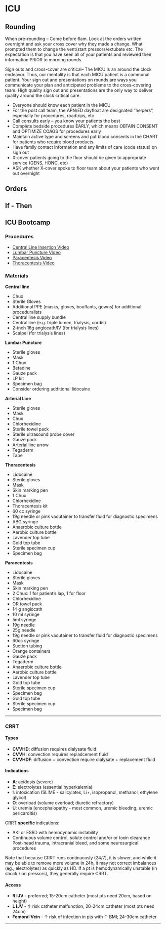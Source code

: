 # ICU

## Rounding
When pre-rounding – Come before 6am. Look at the orders written overnight and ask your cross cover why they made a change. What prompted them to change the vent/start pressors/extubate etc. The expectation is that you have seen all of your patients and reviewed their information PRIOR to morning rounds.

Sign outs and cross-cover are critical– The MICU is an around the clock endeavor. Thus, our mentality is that each MICU patient is a communal patient. Your sign out and presentations on rounds are ways you communicate your plan and anticipated problems to the cross-covering team. High quality sign out and presentations are the only way to deliver quality around the clock critical care.

- Everyone should know each patient in the MICU
- For the post call team, the APN/ED dayfloat are designated “helpers”, especially for procedures, roadtrips, etc
- Call consults early – you know your patients the best
- Complete bedside procedures EARLY, which means OBTAIN CONSENT and OPTIMIZE COAGS for procedures early
- Maintain active type and screens and put blood consents in the CHART for patients who require blood products
- Have family contact information and any limits of care (code status) on sign out
- X-cover patients going to the floor should be given to appropriate service (GENS, HONC, etc)
- ASK whether X-cover spoke to floor team about your patients who went out overnight

## Orders

## If - Then

## ICU Bootcamp

### Procedures

- [Central Line Insertion Video](http://www.nejm.org/doi/full/10.1056/NEJMvcm055053)
- [Lumbar Puncture Video](http://www.nejm.org/doi/full/10.1056/NEJMvcm054952)
- [Paracentesis Video](http://www.nejm.org/doi/full/10.1056/NEJMvcm062234)
- [Thoracentesis Video](http://www.nejm.org/doi/full/10.1056/NEJMvcm053812)

### Materials

**Central line**

- Chux
- Sterile Gloves
- Additional PPE (masks, gloves, bouffants, gowns) for additional proceduralists
- Central line supply bundle
- Central line (e.g. triple lumen, trialysis, cordis)
- 2-inch 16g angiocath/IV (for trialysis lines)
- Scalpel (for trialysis lines)

**Lumbar Puncture**

- Sterile gloves
- Mask
- 1 Chux
- Betadine
- Gauze pack
- LP kit
- Specimen bag
- Consider ordering additional lidocaine

**Arterial Line**

- Sterile gloves
- Mask
- Chux
- Chlorhexidine
- Sterile towel pack
- Sterile ultrasound probe cover
- Gauze pack
- Arterial line arrow
- Tegaderm
- Tape

**Thoracentesis**

- Lidocaine
- Sterile gloves
- Mask
- Skin marking pen
- 1 Chux
- Chlorhexidine
- Thoracentesis kit
- 60 cc syringe
- 19g needle or pink vacutainer to transfer fluid for diagnostic specimens
- ABG syringe
- Anaerobic culture bottle
- Aerobic culture bottle
- Lavender top tube
- Gold top tube
- Sterile specimen cup
- Specimen bag

**Paracentesis**

- Lidocaine
- Sterile gloves
- Mask
- Skin marking pen
- 2 Chux: 1 for patient’s lap, 1 for floor
- Chlorhexidine
- OR towel pack
- 14 g angiocath
- 10 ml syringe
- 5ml syringe
- 19g needle
- 25g needle
- 19g needle or pink vacutainer to transfer fluid for diagnostic specimens
- 60cc syringe
- Suction tubing
- Orange containers
- Gauze pack
- Tegaderm
- Anaerobic culture bottle
- Aerobic culture bottle
- Lavender top tube
- Gold top tube
- Sterile specimen cup
- Specimen bag
- Gold top tube
- Sterile specimen cup
- Specimen bag
---
### CRRT

#### Types

- **CVVHD**: diffusion requires dialysate fluid
- **CVVH**: convection requires repladcement fluid
- **CVVHDF**: diffusion + convection require dialysate + replacement fluid

#### Indications

- **A**: acidosis (severe)
- **E**: electrolytes (essential hyperkalemia)
- **I**: intoxication (SLIME - salicylates, Li+, isopropanol, methanol, ethylene glycol)
- **O**: overload (volume overload; diuretic refractory)
- **U**: uremia (encephalopathy - most common, uremic bleeding, uremic pericarditis)

CRRT **specific** indications:
- AKI or ESRD with hemodynamic instability
- Continuous volume control, solute control and/or or toxin clearance Post-head trauma, intracranial bleed, and some neurosurgical procedures

Note that because CRRT runs continuously (24/7), it is slower, and while it may be able to remove more volume in 24h, it may not correct imbalances (eg., electrolytes) as quickly as HD. If a pt is hemodynamically unstable (in shock / on pressors), they generally require CRRT.

#### Access
- **R IJV** - preferred; 15-20cm catheter (most pts need 20cm, based on height) 
- **L IJV** - ↑ risk catheter malfunction; 20-24cm catheter (most pts need 24cm) 
- **Femoral Vein** - ↑ risk of infection in pts with ↑ BMI; 24-30cm catheter
---

